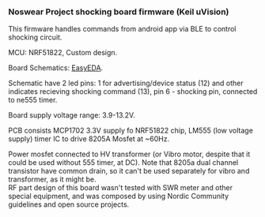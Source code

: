 ### Noswear Project shocking board firmware (Keil uVision)

This firmware handles commands from android app via BLE to control shocking circuit. 

MCU: NRF51822, Custom design.

Board Schematics: [EasyEDA](https://easyeda.com/fxndstrs/211221312312).

Schematic have 2 led pins: 1 for advertising/device status (12) and other indicates recieving shocking command (13), pin 6 - shocking pin, connected to ne555 timer.  

Board supply voltage range: 3.9-13.2V.   

PCB consists MCP1702 3.3V supply fo NRF51822 chip,
LM555 (low voltage supply) timer IC to drive 8205A Mosfet at ~60Hz.    

Power mosfet connected to HV transformer (or Vibro motor, despite that it could be used without 555 timer, at DC). Note that 8205a dual channel transistor have common drain, so it can't be used separately for vibro and transformer, as it might be.    
RF part design of this board wasn't tested with SWR meter and other special equipment, and was composed by using Nordic Community guidelines and open source projects.  



